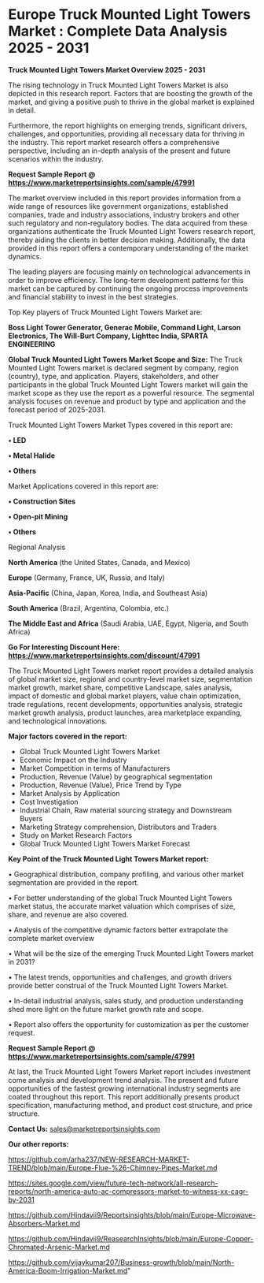 # Europe Truck Mounted Light Towers Market : Complete Data Analysis 2025 - 2031

<Strong> Truck Mounted Light Towers Market Overview 2025 - 2031</strong>

The rising technology in Truck Mounted Light Towers Market is also depicted in this research report. Factors that are boosting the growth of the market, and giving a positive push to thrive in the global market is explained in detail.

Furthermore, the report highlights on emerging trends, significant drivers, challenges, and opportunities, providing all necessary data for thriving in the industry. This report market research offers a comprehensive perspective, including an in-depth analysis of the present and future scenarios within the industry.

<strong>Request Sample Report @ <a href=https://www.marketreportsinsights.com/sample/47991>https://www.marketreportsinsights.com/sample/47991</a></strong>

The market overview included in this report provides information from a wide range of resources like government organizations, established companies, trade and industry associations, industry brokers and other such regulatory and non-regulatory bodies. The data acquired from these organizations authenticate the Truck Mounted Light Towers research report, thereby aiding the clients in better decision making. Additionally, the data provided in this report offers a contemporary understanding of the market dynamics.

The leading players are focusing mainly on technological advancements in order to improve efficiency. The long-term development patterns for this market can be captured by continuing the ongoing process improvements and financial stability to invest in the best strategies.

Top Key players of Truck Mounted Light Towers Market are:

<strong>Boss Light Tower Generator, Generac Mobile, Command Light, Larson Electronics, The Will-Burt Company, Lighttec India, SPARTA ENGINEERING</strong>

<strong><b>Global Truck Mounted Light Towers Market Scope and Size:</b></strong>
The Truck Mounted Light Towers market is declared segment by company, region (country), type, and application. Players, stakeholders, and other participants in the global Truck Mounted Light Towers market will gain the market scope as they use the report as a powerful resource. The segmental analysis focuses on revenue and product by type and application and the forecast period of 2025-2031.

Truck Mounted Light Towers Market Types covered in this report are:

<strong>•  LED

•  Metal Halide

•  Others</strong>

Market Applications covered in this report are:

<strong>•  Construction Sites

•  Open-pit Mining

•  Others</strong> 

Regional Analysis

<strong>North America</strong> (the United States, Canada, and Mexico)

<strong>Europe</strong> (Germany, France, UK, Russia, and Italy)

<strong>Asia-Pacific</strong> (China, Japan, Korea, India, and Southeast Asia)

<strong>South America</strong> (Brazil, Argentina, Colombia, etc.)

<strong>The Middle East and Africa</strong> (Saudi Arabia, UAE, Egypt, Nigeria, and South Africa)

<strong>Go For Interesting Discount Here: <a href=https://www.marketreportsinsights.com/discount/47991>https://www.marketreportsinsights.com/discount/47991</a></strong>

The Truck Mounted Light Towers market report provides a detailed analysis of global market size, regional and country-level market size, segmentation market growth, market share, competitive Landscape, sales analysis, impact of domestic and global market players, value chain optimization, trade regulations, recent developments, opportunities analysis, strategic market growth analysis, product launches, area marketplace expanding, and technological innovations.

<strong><b>Major factors covered in the report:</b></strong>
<ul>
  <li>Global Truck Mounted Light Towers Market </li>
  <li>Economic Impact on the Industry</li>
  <li>Market Competition in terms of Manufacturers</li>
  <li>Production, Revenue (Value) by geographical segmentation</li>
  <li>Production, Revenue (Value), Price Trend by Type</li>
  <li>Market Analysis by Application</li>
  <li>Cost Investigation</li>
  <li>Industrial Chain, Raw material sourcing strategy and Downstream Buyers</li>
  <li>Marketing Strategy comprehension, Distributors and Traders</li>
  <li>Study on Market Research Factors</li>
  <li>Global Truck Mounted Light Towers Market Forecast</li>
</ul>

<strong><b>Key Point of the Truck Mounted Light Towers Market report:</b></strong>

• Geographical distribution, company profiling, and various other market segmentation are provided in the report.

• For better understanding of the global Truck Mounted Light Towers market status, the accurate market valuation which comprises of size, share, and revenue are also covered.

• Analysis of the competitive dynamic factors better extrapolate the complete market overview

• What will be the size of the emerging Truck Mounted Light Towers market in 2031?

• The latest trends, opportunities and challenges, and growth drivers provide better construal of the Truck Mounted Light Towers Market.

• In-detail industrial analysis, sales study, and production understanding shed more light on the future market growth rate and scope.

• Report also offers the opportunity for customization as per the customer request.

<strong>Request Sample Report @ <a href=https://www.marketreportsinsights.com/sample/47991>https://www.marketreportsinsights.com/sample/47991</a></strong>

At last, the Truck Mounted Light Towers Market report includes investment come analysis and development trend analysis. The present and future opportunities of the fastest growing international industry segments are coated throughout this report. This report additionally presents product specification, manufacturing method, and product cost structure, and price structure.

<strong>Contact Us:</strong>
sales@marketreportsinsights.com

<strong>Our other reports:</strong>

<a href=https://github.com/arha237/NEW-RESEARCH-MARKET-TREND/blob/main/Europe-Flue-%26-Chimney-Pipes-Market.md>https://github.com/arha237/NEW-RESEARCH-MARKET-TREND/blob/main/Europe-Flue-%26-Chimney-Pipes-Market.md</a>

<a href=https://sites.google.com/view/future-tech-network/all-research-reports/north-america-auto-ac-compressors-market-to-witness-xx-cagr-by-2031>https://sites.google.com/view/future-tech-network/all-research-reports/north-america-auto-ac-compressors-market-to-witness-xx-cagr-by-2031</a>

<a href=https://github.com/Hindavii9/Reportsinsights/blob/main/Europe-Microwave-Absorbers-Market.md>https://github.com/Hindavii9/Reportsinsights/blob/main/Europe-Microwave-Absorbers-Market.md</a>

<a href=https://github.com/Hindavii9/ReasearchInsights/blob/main/Europe-Copper-Chromated-Arsenic-Market.md>https://github.com/Hindavii9/ReasearchInsights/blob/main/Europe-Copper-Chromated-Arsenic-Market.md</a>

<a href=https://github.com/vijaykumar207/Business-growth/blob/main/North-America-Boom-Irrigation-Market.md>https://github.com/vijaykumar207/Business-growth/blob/main/North-America-Boom-Irrigation-Market.md</a>"
